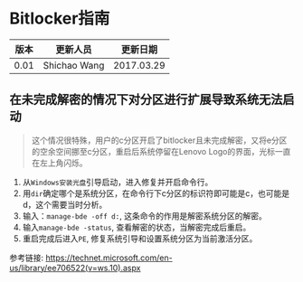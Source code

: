 # Bitlocker指南

|版本|更新人员|更新日期|
|---|-------|-------|
|0.01|Shichao Wang|2017.03.29|

## 在未完成解密的情况下对分区进行扩展导致系统无法启动
> 这个情况很特殊，用户的c分区开启了bitlocker且未完成解密，又将e分区的空余空间挪至c分区，重启后系统停留在Lenovo Logo的界面，光标一直在左上角闪烁。

1. 从`Windows安装光盘`引导启动，进入修复并开启命令行。
2. 用`dir`确定哪个是系统分区，在命令行下c分区的标识符即可能是c，也可能是d，这个需要当时分析。
3. 输入：`manage-bde -off d:`, 这条命令的作用是解密系统分区的解密。
4. 输入`manage-bde -status`, 查看解密的状态，当解密完成后重启。
5. 重启完成后进入`PE`, 修复系统引导和设置系统分区为当前激活分区。

参考链接: https://technet.microsoft.com/en-us/library/ee706522(v=ws.10).aspx